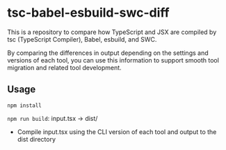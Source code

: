 # tsc-babel-esbuild-swc-diff

This is a repository to compare how TypeScript and JSX are compiled by tsc (TypeScript Compiler), Babel, esbuild, and SWC.

By comparing the differences in output depending on the settings and versions of each tool, you can use this information to support smooth tool migration and related tool development.

## Usage

`npm install`

`npm run build`: input.tsx -> dist/

- Compile input.tsx using the CLI version of each tool and output to the dist directory
